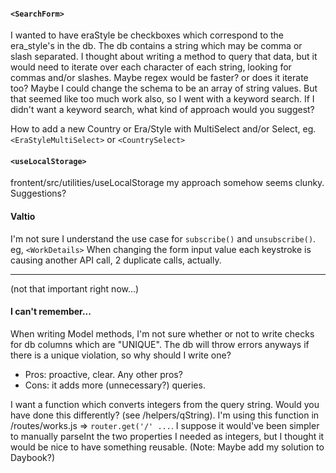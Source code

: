 #### `<SearchForm>` 
I wanted to have eraStyle be checkboxes which correspond to the era_style's in the db. The db contains a string which may be comma or slash separated. I thought about writing a method to query that data, but it would need to iterate over each character of each string, looking for commas and/or slashes. Maybe regex would be faster? or does it iterate too? Maybe I could change the schema to be an array of string values. But that seemed like too much work also, so I went with a keyword search. If I didn't want a keyword search, what kind of approach would you suggest?

How to add a new Country or Era/Style with MultiSelect and/or Select, 
eg. `<EraStyleMultiSelect>` or `<CountrySelect>`

#### `<useLocalStorage>`
frontent/src/utilities/useLocalStorage
my approach somehow seems clunky. Suggestions?

#### Valtio
I'm not sure I understand the use case for `subscribe()` and `unsubscribe()`. 
eg, `<WorkDetails>` When changing the form input value each keystroke is causing another API call, 2 duplicate calls, actually.

---

(not that important right now...)
#### I can't remember...
When writing Model methods, I'm not sure whether or not to write checks for db columns which are "UNIQUE". The db will throw errors anyways if there is a unique violation, so why should I write one?
- Pros: proactive, clear. Any other pros?
- Cons: it adds more (unnecessary?) queries. 

I want a function which converts integers from the query string. Would you have done this differently? (see /helpers/qString). 
I'm using this function in /routes/works.js => `router.get('/' ...`. 
I suppose it would've been simpler to manually parseInt the two properties I needed as integers, but I thought it would be nice to have something reusable.
(Note: Maybe add my solution to Daybook?)
